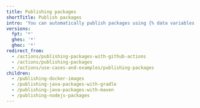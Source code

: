 ```yaml
---
title: Publishing packages
shortTitle: Publish packages
intro: 'You can automatically publish packages using {% data variables.product.prodname_actions %}.'
versions:
  fpt: '*'
  ghes: '*'
  ghec: '*'
redirect_from:
  - /actions/publishing-packages-with-github-actions
  - /actions/publishing-packages
  - /actions/use-cases-and-examples/publishing-packages
children:
  - /publishing-docker-images
  - /publishing-java-packages-with-gradle
  - /publishing-java-packages-with-maven
  - /publishing-nodejs-packages
---
```


